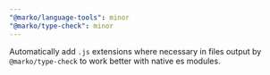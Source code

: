 ```yaml
---
"@marko/language-tools": minor
"@marko/type-check": minor
---
```


Automatically add `.js` extensions where necessary in files output by `@marko/type-check` to work better with native es modules.
